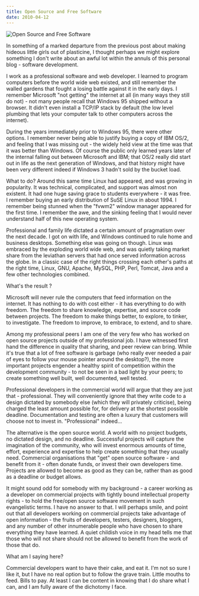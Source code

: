 ```yaml
---
title: Open Source and Free Software
date: 2010-04-12
---
```


![Open Source and Free Software](https://source.unsplash.com/_nRpqIBM40Q/1600x900)

In something of a marked departure from the previous post about making hideous little girls out of plasticine, I thought perhaps we might explore something I don't write about an awful lot within the annuls of this personal blog - software development.

I work as a professional software and web developer. I learned to program computers before the world wide web existed, and still remember the walled gardens that fought a losing battle against it in the early days. I remember Microsoft "not getting" the internet at all (in many ways they still do not) - not many people recall that Windows 95 shipped without a browser. It didn't even install a TCP/IP stack by default (the low level plumbing that lets your computer talk to other computers across the internet).

During the years immediately prior to Windows 95, there were other options. I remember never being able to justify buying a copy of IBM OS/2, and feeling that I was missing out - the widely held view at the time was that it was better than Windows. Of course the public only learned years later of the internal falling out between Microsoft and IBM; that OS/2 really did start out in life as the next generation of Windows, and that history might have been very different indeed if Windows 3 hadn't sold by the bucket load.

What to do? Around this same time Linux had appeared, and was growing in popularity. It was technical, complicated, and support was almost non existent. It had one huge saving grace to students everywhere - it was free. I remember buying an early distribution of SuSE Linux in about 1994. I remember being stunned when the "fvwm2" window manager appeared for the first time. I remember the awe, and the sinking feeling that I would never understand half of this new operating system.

Professional and family life dictated a certain amount of pragmatism over the next decade. I got on with life, and Windows continued to rule home and business desktops. Something else was going on though. Linux was embraced by the exploding world wide web, and was quietly taking market share from the leviathan servers that had once served information across the globe. In a classic case of the right things crossing each other's paths at the right time, Linux, GNU, Apache, MySQL, PHP, Perl, Tomcat, Java and a few other technologies combined.

What's the result ?

Microsoft will never rule the computers that feed information on the internet. It has nothing to do with cost either - it has everything to do with freedom. The freedom to share knowledge, expertise, and source code between projects. The freedom to make things better, to explore, to tinker, to investigate. The freedom to improve, to embrace, to extend, and to share.

Among my professional peers I am one of the very few who has worked on open source projects outside of my professional job. I have witnessed first hand the difference in quality that sharing, and peer review can bring. While it's true that a lot of free software is garbage (who really ever needed a pair of eyes to follow your mouse pointer around the desktop?), the more important projects engender a healthy spirit of competition within the development community - to not be seen in a bad light by your peers; to create something well built, well documented, well tested.

Professional developers in the commercial world will argue that they are just that - professional. They will conveniently ignore that they write code to a design dictated by somebody else (which they will privately criticise), being charged the least amount possible for, for delivery at the shortest possible deadline. Documentation and testing are often a luxury that customers will choose not to invest in. "Professional" indeed...

The alternative is the open source world. A world with no project budgets, no dictated design, and no deadline. Successful projects will capture the imagination of the community, who will invest enormous amounts of time, effort, experience and expertise to help create something that they usually need. Commercial organisations that "get" open source software - and benefit from it - often donate funds, or invest their own developers time. Projects are allowed to become as good as they can be, rather than as good as a deadline or budget allows.

It might sound odd for somebody with my background - a career working as a developer on commercial projects with tightly bound intellectual property rights - to hold the free/open source software movement in such evangelistic terms. I have no answer to that. I will perhaps smile, and point out that all developers working on commercial projects take advantage of open information - the fruits of developers, testers, designers, bloggers, and any number of other innumerable people who have chosen to share everything they have learned. A quiet childish voice in my head tells me that those who will not share should not be allowed to benefit from the work of those that do.

What am I saying here?

Commercial developers want to have their cake, and eat it. I'm not so sure I like it, but I have no real option but to follow the grave train. Little mouths to feed. Bills to pay. At least I can be content in knowing that I do share what I can, and I am fully aware of the dichotomy I face.